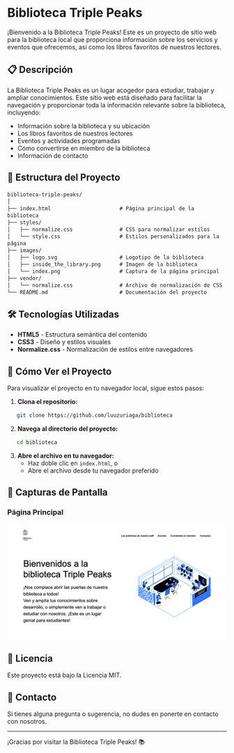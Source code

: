 # Biblioteca Triple Peaks

¡Bienvenido a la Biblioteca Triple Peaks! Este es un proyecto de sitio web para la biblioteca local que proporciona información sobre los servicios y eventos que ofrecemos, así como los libros favoritos de nuestros lectores.

## 📋 Descripción

La Biblioteca Triple Peaks es un lugar acogedor para estudiar, trabajar y ampliar conocimientos. Este sitio web está diseñado para facilitar la navegación y proporcionar toda la información relevante sobre la biblioteca, incluyendo:

- Información sobre la biblioteca y su ubicación
- Los libros favoritos de nuestros lectores
- Eventos y actividades programadas
- Cómo convertirse en miembro de la biblioteca
- Información de contacto

## 📁 Estructura del Proyecto
```
biblioteca-triple-peaks/
│
├── index.html                      # Página principal de la biblioteca
├── styles/
│   ├── normalize.css               # CSS para normalizar estilos
│   └── style.css                   # Estilos personalizados para la página
├── images/
│   ├── logo.svg                    # Logotipo de la biblioteca
│   ├── inside_the_library.png      # Imagen de la biblioteca
│   └── index.png                   # Captura de la página principal
├── vendor/
│   └── normalize.css               # Archivo de normalización de CSS
└── README.md                       # Documentación del proyecto
```

## 🛠️ Tecnologías Utilizadas

- **HTML5** - Estructura semántica del contenido
- **CSS3** - Diseño y estilos visuales
- **Normalize.css** - Normalización de estilos entre navegadores

## 🚀 Cómo Ver el Proyecto

Para visualizar el proyecto en tu navegador local, sigue estos pasos:

1. **Clona el repositorio:**
```bash
   git clone https://github.com/luuzuriaga/biblioteca
```

2. **Navega al directorio del proyecto:**
```bash
   cd biblioteca
```

3. **Abre el archivo en tu navegador:**
   - Haz doble clic en `index.html`, o
   - Abre el archivo desde tu navegador preferido

## 📸 Capturas de Pantalla

### Página Principal
![Página Principal](images/index.png)

## 📄 Licencia

Este proyecto está bajo la Licencia MIT.

## 📧 Contacto

Si tienes alguna pregunta o sugerencia, no dudes en ponerte en contacto con nosotros.

---

¡Gracias por visitar la Biblioteca Triple Peaks! 📚
